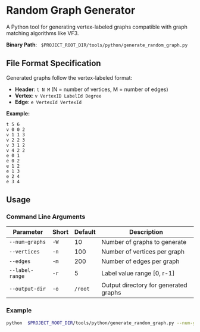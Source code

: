 # Random Graph Generator

A Python tool for generating vertex-labeled graphs compatible with graph matching algorithms like VF3.

**Binary Path**: ` $PROJECT_ROOT_DIR/tools/python/generate_random_graph.py`

## File Format Specification

Generated graphs follow the vertex-labeled format:

- **Header**: `t N M` (N = number of vertices, M = number of edges)
- **Vertex**: `v VertexID LabelId Degree`
- **Edge**: `e VertexId VertexId`

**Example:**

```angular2html
t 5 6
v 0 0 2
v 1 1 3
v 2 2 3
v 3 1 2
v 4 2 2
e 0 1
e 0 2
e 1 2
e 1 3
e 2 4
e 3 4
```

## Usage

### Command Line Arguments

| Parameter       | Short | Default | Description                           |
|-----------------|-------|---------|---------------------------------------|
| `--num-graphs`  | `-W`  | 10      | Number of graphs to generate          |
| `--vertices`    | `-n`  | 100     | Number of vertices per graph          |
| `--edges`       | `-m`  | 200     | Number of edges per graph             |
| `--label-range` | `-r`  | 5       | Label value range [0, r-1]            |
| `--output-dir`  | `-o`  | `/root` | Output directory for generated graphs |

### Example

```bash
python  $PROJECT_ROOT_DIR/tools/python/generate_random_graph.py --num-graphs 20 --vertices 50 --edges 100 --label-range 3 -o /output_dir/
```